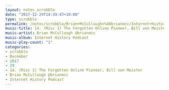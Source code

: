 ```yaml
---
layout: notes_scrobble
date: "2017-12-29T14:39:47+10:00"
type: scrobble
permalink: /notes/scrobble/Brian+McCullough+%40brianmcc/Internet+History+Podcast/044f60b1bdaece80fd7f255afda5c2ae0e44fb86.html
music-title: 14. (Misc 1) The Forgotten Online Pioneer, Bill von Meister
music-artist: Brian McCullough @brianmcc
music-album: Internet History Podcast
music-play-count: "1"
categories:
- scrobble
- December
- 2017
- 29
- 14. (Misc 1) The Forgotten Online Pioneer, Bill von Meister
- Brian McCullough @brianmcc
- Internet History Podcast
---
```

